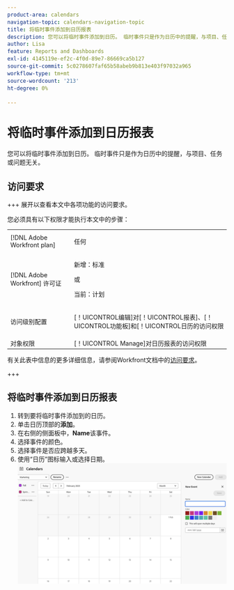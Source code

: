 ```yaml
---
product-area: calendars
navigation-topic: calendars-navigation-topic
title: 将临时事件添加到日历报表
description: 您可以将临时事件添加到日历。 临时事件只是作为日历中的提醒，与项目、任务或问题无关。
author: Lisa
feature: Reports and Dashboards
exl-id: 4145119e-ef2c-4f0d-89e7-86669ca5b127
source-git-commit: 5c0278607faf65b58abeb9b813e403f97032a965
workflow-type: tm+mt
source-wordcount: '213'
ht-degree: 0%

---
```


# 将临时事件添加到日历报表

您可以将临时事件添加到日历。 临时事件只是作为日历中的提醒，与项目、任务或问题无关。

## 访问要求

+++ 展开以查看本文中各项功能的访问要求。

您必须具有以下权限才能执行本文中的步骤：

<table style="table-layout:auto"> 
 <col> 
 </col> 
 <col> 
 </col> 
 <tbody> 
  <tr> 
   <td role="rowheader">[!DNL Adobe Workfront plan]</td> 
   <td> <p>任何</p> </td> 
  </tr> 
  <tr> 
   <td role="rowheader">[!DNL Adobe Workfront] 许可证</td> 
   <td><p>新增：标准</p>
       <p>或</p>
       <p>当前：计划</p></td> 
  </tr> 
  <tr> 
   <td role="rowheader">访问级别配置</td> 
   <td> <p>[！UICONTROL编辑]对[！UICONTROL报表]、[！UICONTROL功能板]和[！UICONTROL日历的访问权限</p></td> 
  </tr> 
  <tr> 
   <td role="rowheader">对象权限</td> 
   <td>[！UICONTROL Manage]对日历报表的访问权限</td> 
  </tr> 
 </tbody> 
</table>

有关此表中信息的更多详细信息，请参阅Workfront文档中的[访问要求](/help/quicksilver/administration-and-setup/add-users/access-levels-and-object-permissions/access-level-requirements-in-documentation.md)。

+++


## 将临时事件添加到日历报表

1. 转到要将临时事件添加到的日历。
1. 单击日历顶部的&#x200B;**添加**。
1. 在右侧的侧面板中，**Name**&#x200B;该事件。
1. 选择事件的颜色。
1. 选择事件是否应跨越多天。
1. 使用“日历”图标输入或选择日期。
   ![添加临时事件](assets/add-ad-hoc.png)